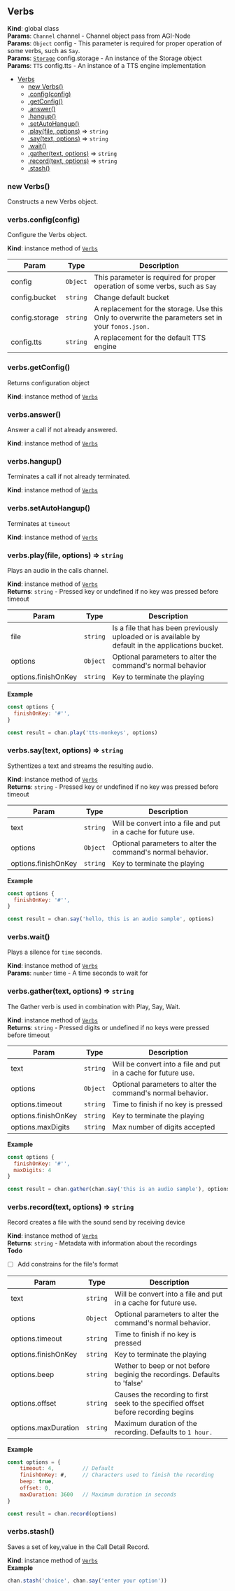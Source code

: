 <a name="Verbs"></a>

## Verbs
**Kind**: global class  
**Params**: <code>Channel</code> channel - Channel object pass from AGI-Node  
**Params**: <code>Object</code> config - This parameter is required for proper operation
of some verbs, such as `Say`.  
**Params**: [<code>Storage</code>](#Storage) config.storage - An instance of the Storage object  
**Params**: <code>TTS</code> config.tts - An instance of a TTS engine implementation  

* [Verbs](#Verbs)
    * [new Verbs()](#new_Verbs_new)
    * [.config(config)](#Verbs+config)
    * [.getConfig()](#Verbs+getConfig)
    * [.answer()](#Verbs+answer)
    * [.hangup()](#Verbs+hangup)
    * [.setAutoHangup()](#Verbs+setAutoHangup)
    * [.play(file, options)](#Verbs+play) ⇒ <code>string</code>
    * [.say(text, options)](#Verbs+say) ⇒ <code>string</code>
    * [.wait()](#Verbs+wait)
    * [.gather(text, options)](#Verbs+gather) ⇒ <code>string</code>
    * [.record(text, options)](#Verbs+record) ⇒ <code>string</code>
    * [.stash()](#Verbs+stash)

<a name="new_Verbs_new"></a>

### new Verbs()
Constructs a new Verbs object.

<a name="Verbs+config"></a>

### verbs.config(config)
Configure the Verbs object.

**Kind**: instance method of [<code>Verbs</code>](#Verbs)  

| Param | Type | Description |
| --- | --- | --- |
| config | <code>Object</code> | This parameter is required for proper operation of some verbs, such as `Say` |
| config.bucket | <code>string</code> | Change default bucket |
| config.storage | <code>string</code> | A replacement for the storage. Use this Only to overwrite the parameters set in your `fonos.json.` |
| config.tts | <code>string</code> | A replacement for the default TTS engine |

<a name="Verbs+getConfig"></a>

### verbs.getConfig()
Returns configuration object

**Kind**: instance method of [<code>Verbs</code>](#Verbs)  
<a name="Verbs+answer"></a>

### verbs.answer()
Answer a call if not already answered.

**Kind**: instance method of [<code>Verbs</code>](#Verbs)  
<a name="Verbs+hangup"></a>

### verbs.hangup()
Terminates a call if not already terminated.

**Kind**: instance method of [<code>Verbs</code>](#Verbs)  
<a name="Verbs+setAutoHangup"></a>

### verbs.setAutoHangup()
Terminates at `timeout`

**Kind**: instance method of [<code>Verbs</code>](#Verbs)  
<a name="Verbs+play"></a>

### verbs.play(file, options) ⇒ <code>string</code>
Plays an audio in the calls channel.

**Kind**: instance method of [<code>Verbs</code>](#Verbs)  
**Returns**: <code>string</code> - Pressed key or undefined if no key was pressed before
timeout  

| Param | Type | Description |
| --- | --- | --- |
| file | <code>string</code> | Is a file that has been previously uploaded or is available by default in the applications bucket. |
| options | <code>Object</code> | Optional parameters to alter the command's normal behavior |
| options.finishOnKey | <code>string</code> | Key to terminate the playing |

**Example**  
```js
const options {
  finishOnKey: '#'',
}

const result = chan.play('tts-monkeys', options)
```
<a name="Verbs+say"></a>

### verbs.say(text, options) ⇒ <code>string</code>
Sythentizes a text and streams the resulting audio.

**Kind**: instance method of [<code>Verbs</code>](#Verbs)  
**Returns**: <code>string</code> - Pressed key or undefined if no key was pressed before
timeout  

| Param | Type | Description |
| --- | --- | --- |
| text | <code>string</code> | Will be convert into a file and put in a cache for future use. |
| options | <code>Object</code> | Optional parameters to alter the command's normal behavior. |
| options.finishOnKey | <code>string</code> | Key to terminate the playing |

**Example**  
```js
const options {
  finishOnKey: '#'',
}

const result = chan.say('hello, this is an audio sample', options)
```
<a name="Verbs+wait"></a>

### verbs.wait()
Plays a silence for `time` seconds.

**Kind**: instance method of [<code>Verbs</code>](#Verbs)  
**Params**: <code>number</code> time - A time seconds to wait for  
<a name="Verbs+gather"></a>

### verbs.gather(text, options) ⇒ <code>string</code>
The Gather verb is used in combination with Play, Say, Wait.

**Kind**: instance method of [<code>Verbs</code>](#Verbs)  
**Returns**: <code>string</code> - Pressed digits or undefined if no keys were pressed before
timeout  

| Param | Type | Description |
| --- | --- | --- |
| text | <code>string</code> | Will be convert into a file and put in a cache for future use. |
| options | <code>Object</code> | Optional parameters to alter the command's normal behavior. |
| options.timeout | <code>string</code> | Time to finish if no key is pressed |
| options.finishOnKey | <code>string</code> | Key to terminate the playing |
| options.maxDigits | <code>string</code> | Max number of digits accepted |

**Example**  
```js
const options {
  finishOnKey: '#'',
  maxDigits: 4
}

const result = chan.gather(chan.say('this is an audio sample'), options)
```
<a name="Verbs+record"></a>

### verbs.record(text, options) ⇒ <code>string</code>
Record creates a file with the sound send by receiving device

**Kind**: instance method of [<code>Verbs</code>](#Verbs)  
**Returns**: <code>string</code> - Metadata with information about the recordings  
**Todo**

- [ ] Add constrains for the file's format


| Param | Type | Description |
| --- | --- | --- |
| text | <code>string</code> | Will be convert into a file and put in a cache for future use. |
| options | <code>Object</code> | Optional parameters to alter the command's normal behavior. |
| options.timeout | <code>string</code> | Time to finish if no key is pressed |
| options.finishOnKey | <code>string</code> | Key to terminate the playing |
| options.beep | <code>string</code> | Wether to beep or not before beginig the recordings. Defaults to 'false' |
| options.offset | <code>string</code> | Causes the recording to first seek to the specified offset before recording begins |
| options.maxDuration | <code>string</code> | Maximum duration of the recording. Defaults to `1 hour.` |

**Example**  
```js
const options = {
    timeout: 4,         // Default
    finishOnKey: #,     // Characters used to finish the recording
    beep: true,
    offset: 0,
    maxDuration: 3600   // Maximum duration in seconds
}

const result = chan.record(options)
```
<a name="Verbs+stash"></a>

### verbs.stash()
Saves a set of key,value in the Call Detail Record.

**Kind**: instance method of [<code>Verbs</code>](#Verbs)  
**Example**  
```js
chan.stash('choice', chan.say('enter your option'))
```
